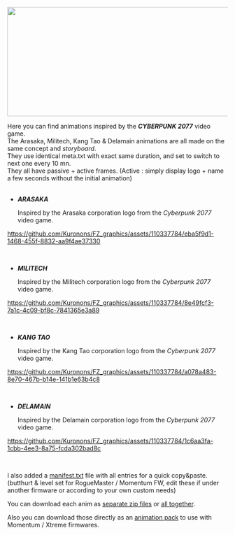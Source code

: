 <p align="center">
<img width="1000" height="250" src="https://github.com/Kuronons/FZ_graphics/assets/110337784/0b9fb5d8-8f47-4a00-afc1-7c2cd11df5c6">
</p>

Here you can find animations inspired by the ***CYBERPUNK 2077*** video game.<BR>
The Arasaka, Militech, Kang Tao & Delamain animations are all made on the same concept and *storyboard*.<BR>
They use identical meta.txt with exact same duration, and set to switch to next one every 10 mn.<BR>
They all have passive + active frames. (Active : simply display logo + name a few seconds without the initial animation)
<BR><BR>

   - ___ARASAKA___

      Inspired by the Arasaka corporation logo from the *Cyberpunk 2077* video game.

https://github.com/Kuronons/FZ_graphics/assets/110337784/eba5f9d1-1468-455f-8832-aa9f4ae37330

<BR>

   - ___MILITECH___
      
      Inspired by the Militech corporation logo from the *Cyberpunk 2077* video game.

https://github.com/Kuronons/FZ_graphics/assets/110337784/8e49fcf3-7a1c-4c09-bf8c-7841365e3a89

<BR>

   - ___KANG TAO___
      
      Inspired by the Kang Tao corporation logo from the *Cyberpunk 2077* video game.

https://github.com/Kuronons/FZ_graphics/assets/110337784/a078a483-8e70-467b-b14e-141b1e63b4c8

<BR>

   - ___DELAMAIN___
      
      Inspired by the Delamain corporation logo from the *Cyberpunk 2077* video game.

https://github.com/Kuronons/FZ_graphics/assets/110337784/1c6aa3fa-1cbb-4ee3-8a75-fcda302bad8c

<BR>

I also added a [manifest.txt](https://github.com/Kuronons/FZ_graphics/blob/main/Animations/CP77/manifest.txt) file with all entries for a quick copy&paste. (butthurt & level set for RogueMaster / Momentum FW, edit these if under another firmware or according to your own custom needs)

You can download each anim as [separate zip files](https://github.com/Kuronons/FZ_graphics/tree/main/Animations/CP77/Animation_ZIP_files%20(CP77)) or [all together](https://github.com/Kuronons/FZ_graphics/blob/main/Animations/CP77/Kuronons_CP77_Collection%20(4%20animations).zip).

Also you can download those directly as an [animation pack](https://github.com/Kuronons/FZ_graphics/blob/main/Animations/CP77/Kuronons%20-%20CP77%20(Asset%20pack).zip) to use with Momentum / Xtreme firmwares.
